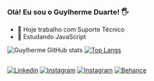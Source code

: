 ### Olá! Eu sou o Guylherme Duarte! 🖐️

- 🔭 Hoje trabalho com Suporte Técnico
- 🌱 Estudando JavaScript

![Guylherme GitHub stats](https://github-readme-stats.vercel.app/api?username=guylhermed&show_icons=true&theme=tokyonight)
[![Top Langs](https://github-readme-stats.vercel.app/api/top-langs/?username=guylhermed&layout=compact&theme=tokyonight)](https://github.com/guylhermed/github-readme-stats)

##

[![Linkedin](https://img.shields.io/badge/LinkedIn-0077B5?style=for-the-badge&logo=linkedin&logoColor=white)](https://www.linkedin.com/in/gulhermed)
[![Instagram](https://img.shields.io/badge/Instagram-E4405F?style=for-the-badge&logo=instagram&logoColor=white)](https://www.instagram.com/gulhermed)
[![Instagram](https://img.shields.io/badge/Gmail-D14836?style=for-the-badge&logo=gmail&logoColor=white)](mailto:guylherme_duarte@hotmail.com.br)
[![Behance](https://img.shields.io/badge/Behance-0054F7?style=for-the-badge&logo=behance&logoColor=white)](https://www.behance.com/gulhermed)
